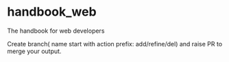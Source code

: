 # handbook_web
The handbook for web developers

Create branch( name start with action prefix: add/refine/del) and raise PR to merge your output.
